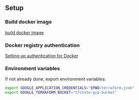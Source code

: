 <!-- setup.md -->
## Setup
### Build docker image
[build docker image](docker/README.md#build)

### Docker registry authentication

[Setting up authentication for Docker](https://cloud.google.com/artifact-registry/docs/docker/authentication#json-key)

### Environment variables
If not already done, export environment variables:

```bash
export GOOGLE_APPLICATION_CREDENTIALS="$PWD/terraform.json"
export GOOGLE_TERRAFORM_BUCKET="tfstate-gcp-bucket"
```